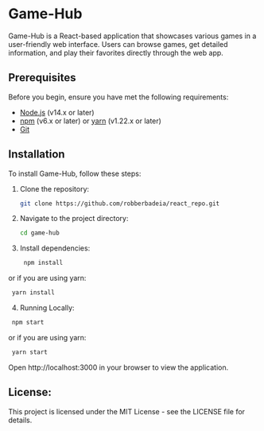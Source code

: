 # Game-Hub

Game-Hub is a React-based application that showcases various games in a user-friendly web interface. Users can browse games, get detailed information, and play their favorites directly through the web app.

## Prerequisites

Before you begin, ensure you have met the following requirements:

- [Node.js](https://nodejs.org/en/download/) (v14.x or later)
- [npm](https://www.npmjs.com/) (v6.x or later) or [yarn](https://yarnpkg.com/getting-started/install) (v1.22.x or later)
- [Git](https://git-scm.com/downloads)

## Installation

To install Game-Hub, follow these steps:

1. Clone the repository:

   ```bash
   git clone https://github.com/robberbadeia/react_repo.git

   ```

2. Navigate to the project directory:

   ```bash
   cd game-hub

   ```

3. Install dependencies:

   ```bash
    npm install
   ```

or if you are using yarn:

````bash
 yarn install
````

4. Running Locally:

```bash
 npm start
```

or if you are using yarn:

```bash
 yarn start
```

Open http://localhost:3000 in your browser to view the application.

## License:

This project is licensed under the MIT License - see the LICENSE file for details.
